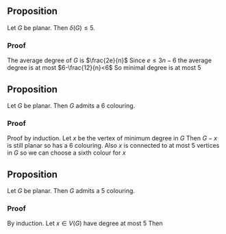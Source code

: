 ## Proposition
Let $G$ be planar. Then $\delta(G)\leq 5$.
### Proof
The average degree of $G$ is $\frac{2e}{n}$
Since $e\leq 3n-6$ the average degree is at most $6-\frac{12}{n}<6$
So minimal degree is at most $5$
## Proposition
Let $G$ be planar. Then $G$ admits a $6$ colouring.
### Proof
Proof by induction. 
Let $x$ be the vertex of minimum degree in $G$
Then $G-x$ is still planar so has a $6$ colouring.
Also $x$ is connected to at most $5$ vertices in $G$ 
so we can choose a sixth colour for $x$
## Proposition
Let $G$ be planar. Then $G$ admits a $5$ colouring.
### Proof
By induction.
Let $x\in V(G)$ have degree at most $5$
Then 